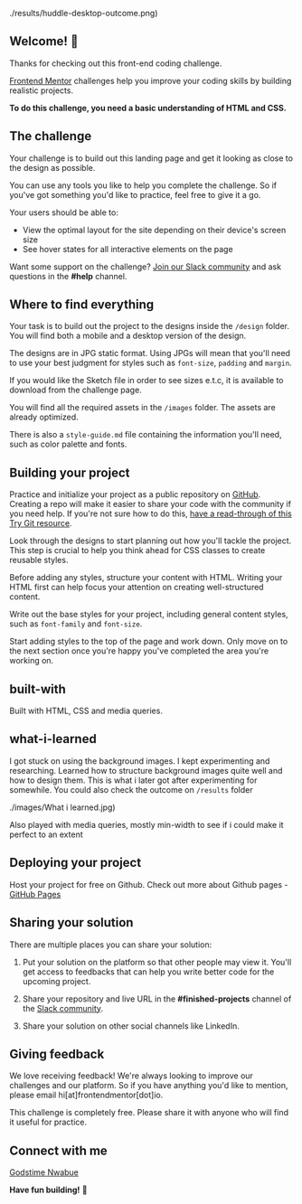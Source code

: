 
./results/huddle-desktop-outcome.png)

## Welcome! 👋

Thanks for checking out this front-end coding challenge.

[Frontend Mentor](https://www.frontendmentor.io) challenges help you improve your coding skills by building realistic projects.

**To do this challenge, you need a basic understanding of HTML and CSS.**

## The challenge

Your challenge is to build out this landing page and get it looking as close to the design as possible.

You can use any tools you like to help you complete the challenge. So if you've got something you'd like to practice, feel free to give it a go.

Your users should be able to: 

- View the optimal layout for the site depending on their device's screen size
- See hover states for all interactive elements on the page

Want some support on the challenge? [Join our Slack community](https://www.frontendmentor.io/slack) and ask questions in the **#help** channel.

## Where to find everything

Your task is to build out the project to the designs inside the `/design` folder. You will find both a mobile and a desktop version of the design. 

The designs are in JPG static format. Using JPGs will mean that you'll need to use your best judgment for styles such as `font-size`, `padding` and `margin`. 

If you would like the Sketch file in order to see sizes e.t.c, it is available to download from the challenge page.

You will find all the required assets in the `/images` folder. The assets are already optimized.

There is also a `style-guide.md` file containing the information you'll need, such as color palette and fonts.

## Building your project

Practice and initialize your project as a public repository on [GitHub](https://github.com/). Creating a repo will make it easier to share your code with the community if you need help. If you're not sure how to do this, [have a read-through of this Try Git resource](https://try.github.io/).

Look through the designs to start planning out how you'll tackle the project. This step is crucial to help you think ahead for CSS classes to create reusable styles.

Before adding any styles, structure your content with HTML. Writing your HTML first can help focus your attention on creating well-structured content.

Write out the base styles for your project, including general content styles, such as `font-family` and `font-size`.

Start adding styles to the top of the page and work down. Only move on to the next section once you're happy you've completed the area you're working on.

## built-with

Built with HTML, CSS and media queries.

## what-i-learned

I got stuck on using the background images. I kept experimenting and researching. Learned how to structure background images quite well and how to design them. This is what i later got after experimenting for somewhile. You could also check the outcome on `/results` folder

./images/What i learned.jpg)

Also played with media queries, mostly min-width to see if i could make it perfect to an extent

## Deploying your project

Host your project for free on Github. Check out more about Github pages - [GitHub Pages](https://pages.github.com/)

## Sharing your solution

There are multiple places you can share your solution:

1. Put your solution on the platform so that other people may view it. You'll get access to feedbacks that can help you write better code for the upcoming project.

2. Share your repository and live URL in the **#finished-projects** channel of the [Slack community](https://www.frontendmentor.io/slack). 

3. Share your solution on other social channels like LinkedIn.


## Giving feedback

We love receiving feedback! We're always looking to improve our challenges and our platform. So if you have anything you'd like to mention, please email hi[at]frontendmentor[dot]io.

This challenge is completely free. Please share it with anyone who will find it useful for practice.

## Connect with me

[Godstime Nwabue](https://linktr.ee/godstimenwabue)


**Have fun building!** 🚀 
